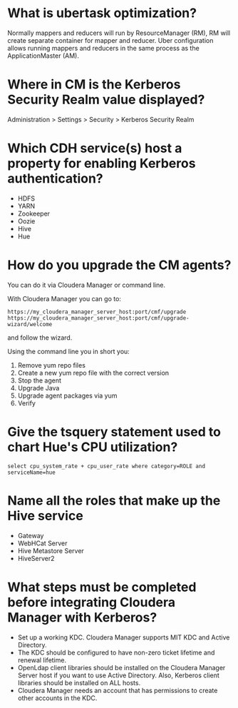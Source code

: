 # What is ubertask optimization?

Normally mappers and reducers will run by ResourceManager (RM), RM will create separate container for mapper and reducer. Uber configuration allows running mappers and reducers in the same process as the ApplicationMaster (AM).

# Where in CM is the Kerberos Security Realm value displayed?

Administration > Settings > Security > Kerberos Security Realm

# Which CDH service(s) host a property for enabling Kerberos authentication?

* HDFS  
* YARN  
* Zookeeper
* Oozie  
* Hive  
* Hue  

# How do you upgrade the CM agents?

You can do it via Cloudera Manager or command line. 

With Cloudera Manager you can go to:

`https://my_cloudera_manager_server_host:port/cmf/upgrade`
`https://my_cloudera_manager_server_host:port/cmf/upgrade-wizard/welcome`

and follow the wizard.

Using the command line you in short you:

1. Remove yum repo files
2. Create a new yum repo file with the correct version
3. Stop the agent
4. Upgrade Java
5. Upgrade agent packages via yum
6. Verify

# Give the tsquery statement used to chart Hue's CPU utilization?

`select cpu_system_rate + cpu_user_rate where category=ROLE and serviceName=hue`

# Name all the roles that make up the Hive service

* Gateway
* WebHCat Server
* Hive Metastore Server
* HiveServer2

# What steps must be completed before integrating Cloudera Manager with Kerberos?

* Set up a working KDC. Cloudera Manager supports MIT KDC and Active Directory.
* The KDC should be configured to have non-zero ticket lifetime and renewal lifetime.
* OpenLdap client libraries should be installed on the Cloudera Manager Server host if you want to use Active Directory. Also, Kerberos client libraries should be installed on ALL hosts.
* Cloudera Manager needs an account that has permissions to create other accounts in the KDC.